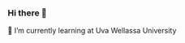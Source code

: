 ### Hi there 👋

🌱 I’m currently learning at Uva Wellassa University

<!--[![@chethanadhavaji's Holopin board](https://holopin.me/chethanadhavaji)](https://holopin.io/@chethanadhavaji)-->

<!--
**Dhavaji/Dhavaji** is a ✨ _special_ ✨ repository because its `README.md` (this file) appears on your GitHub profile.

- 🔭 I’m currently working on ...
- 🌱 I’m currently learning ...
- 👯 I’m looking to collaborate on ...
- 🤔 I’m looking for help with ...
- 💬 Ask me about ...
- 📫 How to reach me: ...
- 😄 Pronouns: ...
- ⚡ Fun fact: ...
-->

